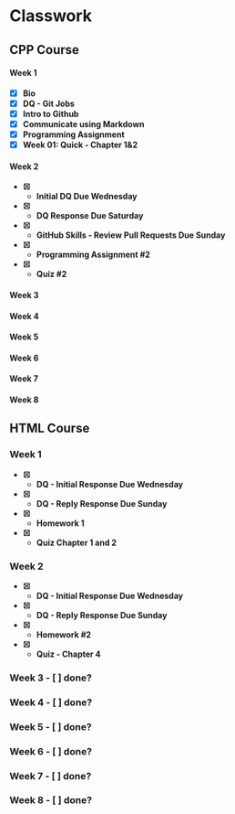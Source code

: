 # Classwork                                                            
<b>

## CPP Course

<b>
 
#### Week 1 
- [x] Bio
- [x] DQ - Git Jobs
- [x] Intro to Github
- [x] Communicate using Markdown
- [x] Programming Assignment
- [x] Week 01: Quick - Chapter 1&2

#### Week 2
- [x] - Initial DQ Due Wednesday
- [x] - DQ Response Due Saturday
- [x] - GitHub Skills - Review Pull Requests Due Sunday
- [x] - Programming Assignment #2
- [x] - Quiz #2

#### Week 3

#### Week 4

#### Week 5

#### Week 6

#### Week 7

#### Week 8




<b>

## HTML Course

<b>
  
### Week 1
  - [x] - DQ - Initial Response Due Wednesday
  - [x] - DQ - Reply Response Due Sunday
  - [x] - Homework 1
  - [x] - Quiz Chapter 1 and 2

### Week 2
  - [x] - DQ - Initial Response Due Wednesday
  - [x] - DQ - Reply Response Due Sunday
  - [x] - Homework #2
  - [x] - Quiz - Chapter 4

### Week 3 - [ ] done?


### Week 4 - [ ] done?


### Week 5 - [ ] done?


### Week 6 - [ ] done?


### Week 7 - [ ] done?


### Week 8 - [ ] done?




